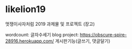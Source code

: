 # likelion19

멋쟁이사자처럼 2019 
과제물 및 프로젝트 (장고)

wordcount: 글자수세기
blog project: https://obscure-spire-28916.herokuapp.com/ 게시판기능(글쓰기, 댓글달기)
